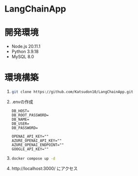# LangChainApp

# 開発環境
* Node.js 20.11.1
* Python 3.9.18
* MySQL 8.0

# 環境構築
1. ```bash
   git clone https://github.com/Katsudon10/LangChainApp.git
   ```
2. .envの作成 
   ```.env
   DB_HOST=
   DB_ROOT_PASSWORD=
   DB_NAME=
   DB_USER=
   DB_PASSWORD=

   OPENAI_API_KEY=""
   AZURE_OPENAI_API_KEY=""
   AZURE_OPENAI_ENDPOINT=""
   GOOGLE_API_KEY=""
   ```
3. ```bash
   docker compose up -d
   ```
4. http://localhost:3000/ にアクセス
